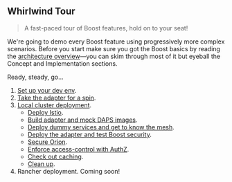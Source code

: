 Whirlwind Tour
--------------
> A fast-paced tour of Boost features, hold on to your seat!

We're going to demo every Boost feature using progressively more complex
scenarios. Before you start make sure you got the Boost basics by reading
the [architecture overview][arch.overview]—you can skim through most
of it but eyeball the Concept and Implementation sections.

Ready, steady, go...

1. [Set up your dev env][dev-env].
2. [Take the adapter for a spin][spin].
3. [Local cluster deployment][local-cluster].
    * [Deploy Istio][deploy-istio].
    * [Build adapter and mock DAPS images][images].
    * [Deploy dummy services and get to know the mesh][deploy-dummies].
    * [Deploy the adapter and test Boost security][deploy-adapter].
    * [Secure Orion][deploy-orion].
    * [Enforce access-control with AuthZ][authz].
    * [Check out caching][caching].
    * [Clean up][clean-up].
4. Rancher deployment. Coming soon!




[arch.overview]: ../arch/overview.md
[authz]: ./3.6.authz.md
[caching]: ./3.7.caching.md
[clean-up]: ./3.8.clean-up.md
[dev-env]: ./1.dev-env.md
[deploy-adapter]: ./3.4.deploy-adapter.md
[deploy-dummies]: ./3.3.deploy-dummies.md
[deploy-orion]: ./3.5.deploy-orion.md
[deploy-istio]: ./3.1.deploy-istio.md
[images]: ./3.2.images.md
[local-cluster]: ./3.local-cluster.md
[spin]: ./2.take-for-spin.md
